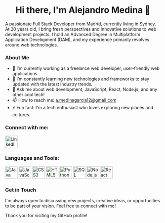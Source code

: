 <h1 align="center" font-weight="bold">Hi there, I'm Alejandro Medina 👋</h1>

A passionate Full Stack Developer from Madrid, currently living in Sydney. At 20 years old, I bring fresh perspectives and innovative solutions to web development projects. I hold an Advanced Degree in Multiplatform Application Development (DAM), and my experience primarily revolves around web technologies.

### About Me
- 🔭 I’m currently working as a freelance web developer, user-friendly web applications.
- 🌱 I’m constantly learning new technologies and frameworks to stay updated with the latest industry trends.
- 💬 Ask me about web development, JavaScript, React, Node.js, and any other cool tech!
- 📫 How to reach me: [a.medinagarcia12@gmail.com](mailto:a.medinagarcia12@gmail.com)
- ⚡ Fun fact: I'm a tech enthusiast who loves exploring new places and cultures.

### Connect with me:
<p align="left">
  <a href="[https://www.linkedin.com/in/alejandro-medina](https://www.linkedin.com/in/alejandro-medina-garc%C3%ADa-234b9724)">
    <img src="https://img.icons8.com/color/48/000000/linkedin.png" alt="LinkedIn" height="40" width="40">
  </a>
</p>

### Languages and Tools:
<p align="left">
  <img src="https://img.icons8.com/color/48/000000/java-coffee-cup-logo.png" alt="Java" height="40" width="40">
  <img src="https://img.icons8.com/color/48/000000/javascript.png" alt="JavaScript" height="40" width="40">
  <img src="https://img.icons8.com/color/48/000000/css3.png" alt="CSS3" height="40" width="40">
  <img src="https://img.icons8.com/color/48/000000/html-5.png" alt="HTML5" height="40" width="40">
  <img src="https://img.icons8.com/color/48/000000/python.png" alt="Python" height="40" width="40">
  <img src="https://img.icons8.com/ios-filled/50/000000/sql.png" alt="SQL" height="40" width="40">
  <img src="https://img.icons8.com/color/48/000000/nodejs.png" alt="Node.js" height="40" width="40">
  <img src="https://img.icons8.com/color/48/000000/react-native.png" alt="React" height="40" width="40">
</p>

### Get in Touch
I'm always open to discussing new projects, creative ideas, or opportunities to be part of your vision. Feel free to connect with me!

Thank you for visiting my GitHub profile!
